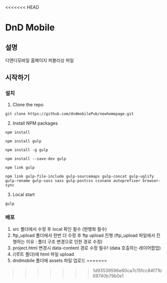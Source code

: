 <<<<<<< HEAD
 # DnD Mobile

## 설명

디앤디모바일 홈페이지 퍼블리싱 파일

## 시작하기

### 설치

1. Clone the repo
```
git clone https://github.com/dndmobilePub/newhomepage.git
```
2. Install NPM packages
```
npm install
```
```
npm install gulp
```
```
npm install -g gulp
```
```
npm install --save-dev gulp
```
```
npm link gulp
```
```
npm link gulp-file-include gulp-sourcemaps gulp-concat gulp-uglify gulp-rename gulp-sass sass gulp-postcss cssnano autoprefixer browser-sync
```

3. Local start
```
gulp
```

### 배포
1. src 폴더에서 수정 후 local 확인 필수 (현행화 필수)
2. ftp_upload 폴더에서 한번 더 수정 후 ftp upload 진행 (ftp_upload 파일에서 진행하는 이유 : 폴더 구조 변경으로 인한 경로 수정)
3. project.html 변경시 data-content 경로 수정 필수! (data 호출하는 레이어팝업) 
4. /(루트 폴더)에 html 파일 upload
5. dndmobile 폴더에 assets 파일 업로드 
=======

>>>>>>> 1d93539596e60ca7c15fcc84f71b69740b79b0e1

